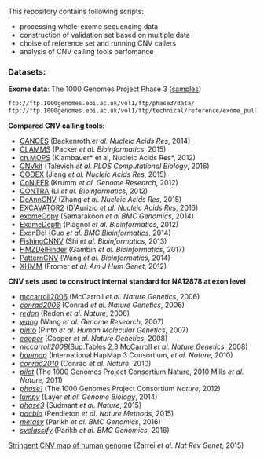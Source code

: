 This repository contains following scripts:
 - processing whole-exome sequencing data
 - construction of validation set based on multiple data
 - choise of reference set and running CNV callers
 - analysis of CNV calling tools perfomance
 
 



### Datasets:
**Exome data**: The 1000 Genomes Project Phase 3 ([samples](https://github.com/bioinformatics-IBCH/Comparasion-study-of-germline-CNV-tools/blob/master/samples.csv))
```bash
ftp://ftp.1000genomes.ebi.ac.uk/vol1/ftp/phase3/data/
ftp://ftp.1000genomes.ebi.ac.uk/vol1/ftp/technical/reference/exome_pull_down_targets/20130108.exome.targets.bed
```            


**Compared CNV calling tools:**
 - [CANOES](www.columbia.edu/~ys2411/canoes/)  (Backenroth *et al. Nucleic Acids Res*, 2014)
 - [CLAMMS](https://github.com/rgcgithub/clamms)  (Packer *et al. Bioinformatics*, 2015) 
 - [cn.MOPS](http://bioconductor.org/packages/release/bioc/html/cn.mops.html)  (Klambauer* et al, Nucleic Acids Res*, 2012)
 - [CNVkit](https://cnvkit.readthedocs.io/en/stable/)  (Talevich *et al. PLOS Computational Biology*, 2016)
 - [CODEX](https://github.com/yuchaojiang/CODEX) (Jiang *et al. Nucleic Acids Res*, 2015)
 - [CoNIFER](http://conifer.sourceforge.net/index.html) (Krumm *et al. Genome Research*, 2012)
 - [CONTRA](http://contra-cnv.sourceforge.net/) (Li *et al. Bioinformatics*, 2012)
 - [DeAnnCNV](https://mcg.ustc.edu.cn/bsc/cnv/) (Zhang *et al. Nucleic Acids Res*, 2015)
 - [EXCAVATOR2](https://sourceforge.net/projects/excavator2tool/) (D'Aurizio *et al. Nucleic Acids Res*, 2016)
 - [exomeCopy](https://bioconductor.org/packages/release/bioc/html/exomeCopy.html) (Samarakoon *et al  BMC Genomics*, 2014)
 - [ExomeDepth](https://cran.r-project.org/web/packages/ExomeDepth/index.html) (Plagnol *et al. Bioinformatics*, 2012)
 - [ExonDel](https://github.com/slzhao/ExonDel) (Guo *et al. BMC Bioinformatics*, 2014)
 - [FishingCNNV](https://sourceforge.net/projects/fishingcnv/) (Shi *et al. Bioinformatics*, 2013)
 - [HMZDelFinder](https://github.com/BCM-Lupskilab/HMZDelFinder) (Gambin *et al. Bioinformatics*, 2017)
 - [PatternCNV](https://github.com/svsgvarma/patternCNV) (Wang *et al. Bioinformatics*, 2014)
 - [XHMM](https://statgen.bitbucket.io/xhmm/index.html) (Fromer *et al. Am J Hum Genet*, 2012)
 
 **CNV sets used to construct internal standard  for NA12878 at exon level**
- [mccarroll2006](ftp://ftp.ebi.ac.uk/pub/databases/dgva/nstd20_McCarroll_et_al_2006/gvf/nstd20_McCarroll_et_al_2006.2015-11-02.GRCh37.Remapped.gvf) (McCarroll *et al. Nature Genetics*, 2006)
- [*conrad2006*](ftp://ftp.ebi.ac.uk/pub/databases/dgva/nstd17_Conrad_et_al_2006/gvf/nstd17_Conrad_et_al_2006.2015-11-02.GRCh37.Remapped.gvf) (Conrad *et al. Nature Genetics*, 2006)
- [*redon*](ftp://ftp.ebi.ac.uk/pub/databases/dgva/estd1_Redon_et_al_2006/gvf/estd1_Redon_et_al_2006.2014-04-01.GRCh37.Remapped.gvf) (Redon *et al. Nature*, 2006)
- [*wang*](ftp://ftp.ebi.ac.uk/pub/databases/dgva/nstd64_Wang_et_al_2007/gvf/nstd64_Wang_et_al_2007.2017-10-03.GRCh37.Remapped.gvf) (Wang *et al. Genome Research*, 2007)
- [*pinto*](ftp://ftp.ebi.ac.uk/pub/databases/dgva/estd55_Pinto_et_al_2007/gvf/estd55_Pinto_et_al_2007.2014-04-02.GRCh37.Remapped.gvf) (Pinto *et al. Human Molecular Genetics*, 2007)
- [*cooper*](ftp://ftp.ebi.ac.uk/pub/databases/dgva/nstd14_Cooper_et_al_2008/gvf/nstd14_Cooper_et_al_2008.2015-11-02.GRCh37.Remapped.gvf) (Cooper *et al. Nature Genetics*, 2008)
- *mccarroll2008*(Sup.Tables [2](https://static-content.springer.com/esm/art%3A10.1038%2Fng.238/MediaObjects/41588_2008_BFng238_MOESM24_ESM.xls),[3](https://static-content.springer.com/esm/art%3A10.1038%2Fng.238/MediaObjects/41588_2008_BFng238_MOESM25_ESM.xls) McCarroll *et al. Nature Genetics*, 2008)
- [*hapmap*](ftp://ftp.ncbi.nlm.nih.gov/hapmap/cnv_data/hm3_cnv_submission.txt) (International HapMap 3 Consortium, *et al. Nature*, 2010)
- [*conrad2010*](https://static-content.springer.com/esm/art%3A10.1038%2Fnature08516/MediaObjects/41586_2010_BFnature08516_MOESM10_ESM.xls) (Conrad *et al. Nature*, 2010)
- [*pilot*](ftp://ftp-trace.ncbi.nih.gov/1000genomes/ftp/pilot_data/paper_data_sets/companion_papers/mapping_structural_variation/MasterValidation.Pilot2.all.leftmost.061510.txt) (The 1000 Genomes Project Consortium Nature, 2010 Mills *et al. Nature*, 2011)
- [*phase1*](ftp://ftp.ebi.ac.uk/pub/databases/dgva/estd199_1000_Genomes_Consortium_Phase_1/gvf/estd199_1000_Genomes_Consortium_Phase_1.2013-06-27.GRCh37.Submitted.gvf) (The 1000 Genomes Project Consortium *Nature*, 2012)
- [*lumpy*](https://static-content.springer.com/esm/art%3A10.1186%2Fgb-2014-15-6-r84/MediaObjects/13059_2013_3363_MOESM4_ESM.zip) (Layer *et al. Genome Biology*, 2014)
- [*phase3*](ftp://ftp.1000genomes.ebi.ac.uk/vol1/ftp/phase3/integrated_sv_map/ALL.wgs.mergedSV.v8.20130502.svs.genotypes.vcf.gz)  (Sudmant *et al. Nature*, 2015)
- [*pacbio*](ftp://ftp-trace.ncbi.nlm.nih.gov/giab/ftp/data/NA12878/NA12878_PacBio_MtSinai/NA12878.sorted.vcf.gz) (Pendleton *et al. Nature Methods*, 2015)
- [*metasv*](ftp://ftp-trace.ncbi.nlm.nih.gov/giab/ftp/technical/svclassify_Manuscript/Supplementary_Information/metasv_trio_validation/NA12878_svs.vcf.gz) (Parikh *et al. BMC Genomics*, 2016)
- [*svclassify*](ftp://ftp-trace.ncbi.nlm.nih.gov/giab/ftp/technical/svclassify_Manuscript/Supplementary_Information/Personalis_1000_Genomes_deduplicated_deletions.bed) (Parikh *et al. BMC Genomics*, 2016)

[Stringent CNV map of human genome](https://static-content.springer.com/esm/art%3A10.1038%2Fnrg3871/MediaObjects/41576_2015_BFnrg3871_MOESM27_ESM.xls) (Zarrei *et al. Nat Rev Genet*, 2015)
